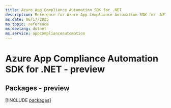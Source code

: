 ```yaml
---
title: Azure App Compliance Automation SDK for .NET
description: Reference for Azure App Compliance Automation SDK for .NET
ms.date: 06/17/2025
ms.topic: reference
ms.devlang: dotnet
ms.service: appcomplianceautomation
---
```

# Azure App Compliance Automation SDK for .NET - preview
## Packages - preview
[!INCLUDE [packages](app-compliance-automation-index.md)]